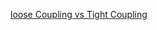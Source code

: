 [loose Coupling vs Tight Coupling](https://www.upgrad.com/blog/loose-coupling-vs-tight-coupling-in-java/#:~:text=Loose%20coupling%20in%20Java%20means,as%20a%20loose%20coupling%20situation.)